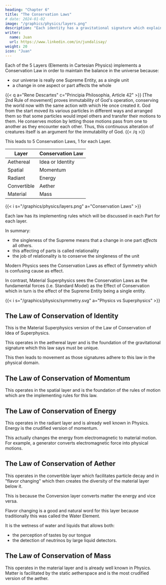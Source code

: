 ```yaml
---
heading: "Chapter 6"
title: "The Conservation Laws"
# date: 2024-01-02
image: "/graphics/physics/layers.png"
description: "Each identity has a gravitational signature which explains its purpose or use in Nature"
writer:
  name: Juan
  url: https://www.linkedin.com/in/jundalisay/
weight: 20
icon: "Juan"
---
```



Each of the 5 Layers (Elements in Cartesian Physics) implements a Conservation Law in order to maintain the balance in the universe because:
- our universe is really one Supreme Entity, as a single unit
- a change in one aspect or part affects the whole  


{{< q a="Rene Descartes" c="Principia Philosophia, Article 42" >}}
[The 2nd Rule of movement] proves immutability of God's operation, conserving the world now with the same action with which He once created it. God from the start moved its various particles in different ways and arranged them so that some particles would impel others and transfer their motions to them. He conserves motion by letting those motions pass from one to another as they encounter each other. Thus, this continuous alteration of creatures itself is an argument for the immutability of God.
{{< /q >}}


This leads to 5 Conservation Laws, 1 for each Layer.

Layer | Conservation Law
--- | ---
Aethereal | Idea or Identity
Spatial | Momentum
Radiant | Energy 
Convertible | Aether 
Material | Mass

{{< i s="/graphics/physics/layers.png" a="Conservation Laws" >}}

Each law has its implementing rules which will be discussed in each Part for each layer. 

In summary:
- the singleness of the Supreme means that a change in one part *affects* all others.
- this affecting of parts is called relationality
- the job of relationality is to conserve the singleness of the unit

Modern Physics sees the Conservation Laws as effect of Symmetry which is confusing cause as effect. 

In contrast, Material Superphysics sees the Conservation Laws as the fundamental forces (i.e. Standard Model) as the Effect of Conservation which in turn is the effect of the Supreme Entity being a single entity. 

{{< i s="/graphics/physics/symmetry.svg" a="Physics vs Superphysics" >}}



## The Law of Conservation of Identity

This is the Material Superphysics version of the Law of Conservation of Idea of Superphysics.

This operates in the aethereal layer and is the foundation of the gravitational signature which this law says must be unique. 

This then leads to movement as those signatures adhere to this law in the physical domain.  


## The Law of Conservation of Momentum 

This operates in the spatial layer and is the foundation of the rules of motion which are the implementing rules for this law.  


## The Law of Conservation of Energy

This operates in the radiant layer and is already well known in Physics. Energy is the crudified version of momentum.

This actually changes the energy from electromagnetic to material motion. For example, a generator converts electromagnetic force into physical motions. 


## The Law of Conservation of Aether 
<!-- Substance -->

This operates in the convertible layer which facilitates particle decay and in "flavor changing" which then creates the diversity of the material layer below it. 

This is because the Conversion layer converts matter the energy and vice versa. 

Flavor changing is a good and natural word for this layer because traditionally this was called the Water Element. 

It is the wetness of water and liquids that allows both:
- the perception of tastes by our tongue
- the detection of neutrinos by large liquid detectors.


## The Law of Conservation of Mass

This operates in the material layer and is already well known in Physics. Matter is facilitated by the static aetherspace and is the most crudified version of the aether. 
